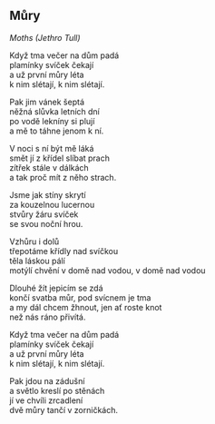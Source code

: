 ## Můry

*Moths (Jethro Tull)*

Když tma večer na dům padá  
plamínky svíček čekají   
a už první můry léta   
k nim slétají, k nim slétají.  

Pak jim vánek šeptá  
něžná slůvka letních dní   
po vodě lekníny si plují  
a mě to táhne jenom k ní.  

V noci s ní být mě láká   
smět jí z křídel slíbat prach   
zítřek stále v dálkách   
a tak proč mít z něho strach.  

Jsme jak stíny skrytí   
za kouzelnou lucernou   
stvůry žáru svíček   
se svou noční hrou.  

Vzhůru i dolů   
třepotáme křídly nad svíčkou   
těla láskou pálí   
motýlí chvění v domě nad vodou, v domě nad vodou  

Dlouhé žít jepicím se zdá   
končí svatba můr, pod svícnem je tma   
a my dál chcem žhnout, jen ať roste knot   
než nás ráno přivítá.  

Když tma večer na dům padá   
plamínky svíček čekají   
a už první můry léta   
k nim slétají, k nim slétají.  

Pak jdou na zádušní  
a světlo kreslí po stěnách   
jí ve chvíli zrcadlení   
dvě můry tančí v zorničkách.  
